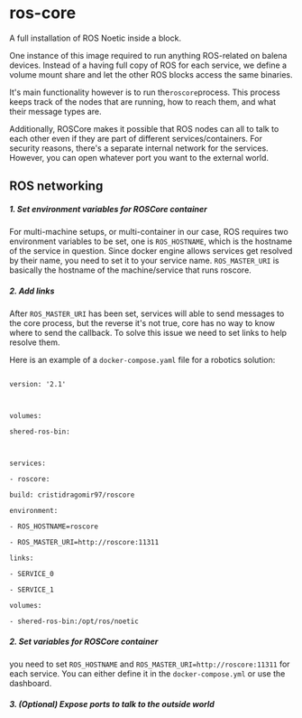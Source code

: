 # ros-core
A full installation of ROS Noetic inside a block. 

One instance of this image required to run anything ROS-related on balena devices. Instead of a having full copy of ROS for each service, we define a volume mount share and let the other ROS blocks access the same binaries. 

It's main functionality however is to run the`roscore`process. This process keeps track of the nodes that are running, how to reach them, and what their message types are.

Additionally, ROSCore makes it possible that ROS nodes can all to talk to each other even if they are part of different services/containers. For security reasons, there's a separate internal network for the services. However, you can open whatever port you want to the external world.


## ROS networking

##### 1. Set environment variables for ROSCore container

For multi-machine setups, or multi-container in our case, ROS requires two environment variables to be set, one is `ROS_HOSTNAME`, which is the hostname of the service in question. Since docker engine allows services get resolved by their name, you need to set it to your service name. `ROS_MASTER_URI` is basically the hostname of the machine/service that runs roscore.

##### 2. Add links

After `ROS_MASTER_URI` has been set, services will able to send messages to the core process, but the reverse it's not true, core has no way to know where to send the callback. To solve this issue we need to set links to help resolve them.

Here is an example of a `docker-compose.yaml` file for a robotics solution:

```

version: '2.1'

  

volumes:

shered-ros-bin:

  

services:

- roscore:

build: cristidragomir97/roscore

environment:

- ROS_HOSTNAME=roscore

- ROS_MASTER_URI=http://roscore:11311

links:

- SERVICE_0

- SERVICE_1

volumes:

- shered-ros-bin:/opt/ros/noetic

```

  

##### 2. Set variables for ROSCore container

you need to set `ROS_HOSTNAME` and `ROS_MASTER_URI=http://roscore:11311` for each service. You can either define it in the `docker-compose.yml` or use the dashboard.

  
##### 3. (Optional) Expose ports to talk to the outside world

  